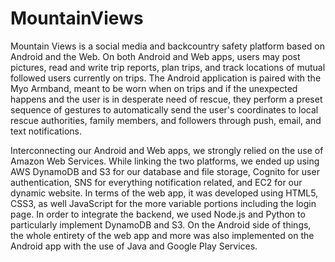 # MountainViews
Mountain Views is a social media and backcountry safety platform based on Android and the Web. On both Android and Web apps, users may post pictures, read and write trip reports, plan trips, and track locations of mutual followed users currently on trips. The Android application is paired with the Myo Armband, meant to be worn when on trips and if the unexpected happens and the user is in desperate need of rescue, they perform a preset sequence of gestures to automatically send the user's coordinates to local rescue authorities, family members, and followers through push, email, and text notifications.

Interconnecting our Android and Web apps, we strongly relied on the use of Amazon Web Services. While linking the two platforms, we ended up using AWS DynamoDB and S3 for our database and file storage, Cognito for user authentication, SNS for everything notification related, and EC2 for our dynamic website. In terms of the web app, it was developed using HTML5, CSS3, as well JavaScript for the more variable portions including the login page. In order to integrate the backend, we used Node.js and Python to particularly implement DynamoDB and S3. On the Android side of things, the whole entirety of the web app and more was also implemented on the Android app with the use of Java and Google Play Services.
